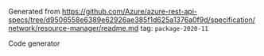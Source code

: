 Generated from https://github.com/Azure/azure-rest-api-specs/tree/d9506558e6389e62926ae385f1d625a1376a0f9d/specification/network/resource-manager/readme.md tag: `package-2020-11`

Code generator 


